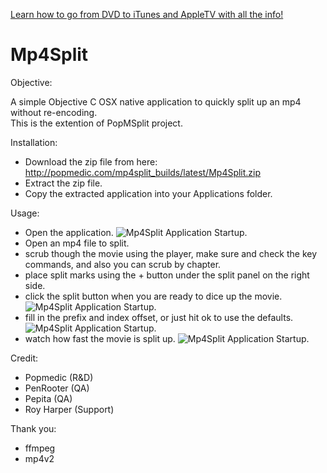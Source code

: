[Learn how to go from DVD to iTunes and AppleTV with all the info!](http://www.popmedic.com/backupdvdOSX.html)

Mp4Split
========

Objective:

A simple Objective C OSX native application to quickly split up an mp4 without re-encoding.  
This is the extention of PopMSplit project.

Installation:

- Download the zip file from here: http://popmedic.com/mp4split_builds/latest/Mp4Split.zip
- Extract the zip file.
- Copy the extracted application into your Applications folder.

Usage:

- Open the application. ![Mp4Split Application Startup.](http://www.popmedic.com/mp4split/images/mp4split-blank.png)
- Open an mp4 file to split.
- scrub though the movie using the player, make sure and check the key commands, and also you can scrub by chapter.
- place split marks using the + button under the split panel on the right side. 
- click the split button when you are ready to dice up the movie. ![Mp4Split Application Startup.](http://www.popmedic.com/mp4split/images/mp4split-loaded.png)
- fill in the prefix and index offset, or just hit ok to use the defaults.  ![Mp4Split Application Startup.](http://www.popmedic.com/mp4split/images/mp4split-outputsheet.png)
- watch how fast the movie is split up.  ![Mp4Split Application Startup.](http://www.popmedic.com/mp4split/images/mp4split-splitting.png)

Credit:

- Popmedic (R&D)
- PenRooter (QA)
- Pepita (QA)
- Roy Harper (Support)

Thank you:

- ffmpeg
- mp4v2
